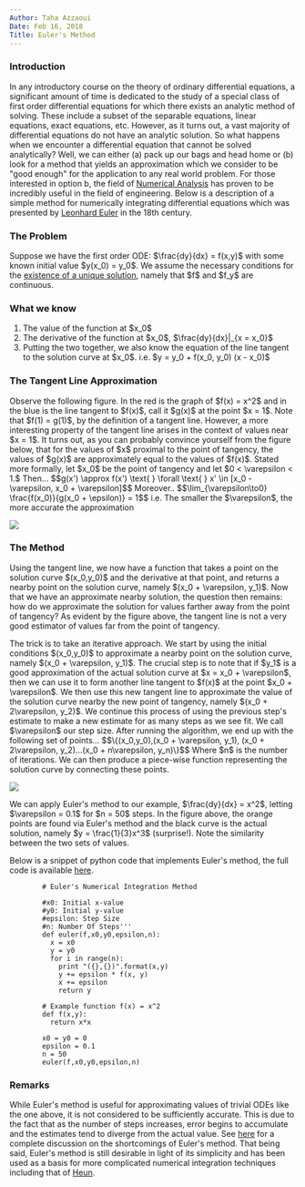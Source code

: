 ```yaml
---
Author: Taha Azzaoui
Date: Feb 16, 2018 
Title: Euler's Method 
---
```


### Introduction

In any introductory course on the theory of ordinary differential
equations, a significant amount of time is dedicated to the study of a
special class of first order differential equations for which there
exists an analytic method of solving. These include a subset of the
separable equations, linear equations, exact equations, etc. However, as
it turns out, a vast majority of differential equations do not have an
analytic solution. So what happens when we encounter a differential
equation that cannot be solved analytically? Well, we can either (a)
pack up our bags and head home or (b) look for a method that yields an
approximation which we consider to be \"good enough\" for the
application to any real world problem. For those interested in option b,
the field of [Numerical
Analysis](https://en.wikipedia.org/wiki/Numerical_analysis) has proven
to be incredibly useful in the field of engineering. Below is a
description of a simple method for numerically integrating differential
equations which was presented by [Leonhard
Euler](https://en.wikipedia.org/wiki/Leonhard_Euler) in the 18th
century.

### The Problem

Suppose we have the first order ODE: \$\\frac{dy}{dx} = f(x,y)\$ with
some known initial value \$y(x\_0) = y\_0\$. We assume the necessary
conditions for the [existence of a unique
solution](http://faculty.sfasu.edu/judsontw/ode/html/firstlook06.html),
namely that \$f\$ and \$f\_y\$ are continuous.

### What we know

1.  The value of the function at \$x\_0\$
2.  The derivative of the function at \$x\_0\$, \$\\frac{dy}{dx}\|\_{x =
    x\_0}\$
3.  Putting the two together, we also know the equation of the line
    tangent to the solution curve at \$x\_0\$. i.e. \$y = y\_0 + f(x\_0,
    y\_0) (x - x\_0)\$

### The Tangent Line Approximation

Observe the following figure. In the red is the graph of \$f(x) = x\^2\$
and in the blue is the line tangent to \$f(x)\$, call it \$g(x)\$ at the
point \$x = 1\$. Note that \$f(1) = g(1)\$, by the definition of a
tangent line. However, a more interesting property of the tangent line
arises in the context of values near \$x = 1\$. It turns out, as you can
probably convince yourself from the figure below, that for the values of
\$x\$ proximal to the point of tangency, the values of \$g(x)\$ are
approximately equal to the values of \$f(x)\$. Stated more formally, let
\$x\_0\$ be the point of tangency and let \$0 \< \\varepsilon \< 1.\$
Then\... \$\$g(x\') \\approx f(x\') \\text{ } \\forall \\text{ } x\'
\\in \[x\_0 - \\varepsilon, x\_0 + \\varepsilon\]\$\$ Moreover..
\$\$\\lim\_{\\varepsilon\\to0} \\frac{f(x\_0)}{g(x\_0 + \\epsilon)} =
1\$\$ i.e. The smaller the \$\\varepsilon\$, the more accurate the
approximation

![](images/euler-ode_1.png)

### The Method

Using the tangent line, we now have a function that takes a point on the
solution curve \$(x\_0,y\_0)\$ and the derivative at that point, and
returns a nearby point on the solution curve, namely \$(x\_0 +
\\varepsilon, y\_1)\$. Now that we have an approximate nearby solution,
the question then remains: how do we approximate the solution for values
farther away from the point of tangency? As evident by the figure above,
the tangent line is not a very good estimator of values far from the
point of tangency.

The trick is to take an iterative approach. We start by using the
initial conditions \$(x\_0,y\_0)\$ to approximate a nearby point on the
solution curve, namely \$(x\_0 + \\varepsilon, y\_1)\$. The crucial step
is to note that if \$y\_1\$ is a good approximation of the actual
solution curve at \$x = x\_0 + \\varepsilon\$, then we can use it to
form another line tangent to \$f(x)\$ at the point \$x\_0 +
\\varepsilon\$. We then use this new tangent line to approximate the
value of the solution curve nearby the new point of tangency, namely
\$(x\_0 + 2\\varepsilon, y\_2)\$. We continue this process of using the
previous step\'s estimate to make a new estimate for as many steps as we
see fit. We call \$\\varepsilon\$ our step size. After running the
algorithm, we end up with the following set of points\...
\$\$\\{(x\_0,y\_0),(x\_0 + \\varepsilon, y\_1), (x\_0 + 2\\varepsilon,
y\_2)\...(x\_0 + n\\varepsilon, y\_n)\\}\$\$ Where \$n\$ is the number
of iterations. We can then produce a piece-wise function representing
the solution curve by connecting these points.

![](images/euler-ode_2.png)

We can apply Euler\'s method to our example, \$\\frac{dy}{dx} = x\^2\$,
letting \$\\varepsilon = 0.1\$ for \$n = 50\$ steps. In the figure
above, the orange points are found via Euler\'s method and the black
curve is the actual solution, namely \$y = \\frac{1}{3}x\^3\$
(surprise!). Note the similarity between the two sets of values.

Below is a snippet of python code that implements Euler\'s method, the
full code is available
[here](https://github.com/tazzaoui/Numerical-ODE-Examples).

            # Euler's Numerical Integration Method
              
            #x0: Initial x-value 
            #y0: Initial y-value
            #epsilon: Step Size
            #n: Number Of Steps'''
            def euler(f,x0,y0,epsilon,n):
              x = x0
              y = y0
              for i in range(n):
                print "({},{})".format(x,y)
                y += epsilon * f(x, y)
                x += epsilon
                return y
            
            # Example function f(x) = x^2
            def f(x,y):
              return x*x
            
            x0 = y0 = 0
            epsilon = 0.1
            n = 50
            euler(f,x0,y0,epsilon,n)
          
### Remarks

While Euler\'s method is useful for approximating values of trivial ODEs
like the one above, it is not considered to be sufficiently accurate.
This is due to the fact that as the number of steps increases, error
begins to accumulate and the estimates tend to diverge from the actual
value. See [here](http://www.math.unl.edu/~gledder1/Math447/EulerError)
for a complete discussion on the shortcomings of Euler\'s method. That
being said, Euler\'s method is still desirable in light of its
simplicity and has been used as a basis for more complicated numerical
integration techniques including that of
[Heun](https://en.wikipedia.org/wiki/Heun%27s_method).
